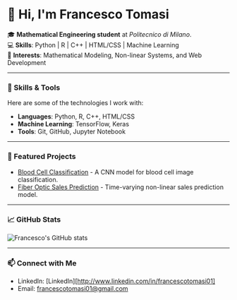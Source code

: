 # 👋 Hi, I'm Francesco Tomasi  

🎓 **Mathematical Engineering student** at *Politecnico di Milano*.  
💻 **Skills**: Python | R | C++ | HTML/CSS | Machine Learning  
🚀 **Interests**: Mathematical Modeling, Non-linear Systems, and Web Development  

---

### 🔧 Skills & Tools  
Here are some of the technologies I work with:  

- **Languages**: Python, R, C++, HTML/CSS  
- **Machine Learning**: TensorFlow, Keras  
- **Tools**: Git, GitHub, Jupyter Notebook  

---

### 🌟 Featured Projects  

- [Blood Cell Classification](https://github.com/francescotomasi/blood-cell-classification) - A CNN model for blood cell image classification.  
- [Fiber Optic Sales Prediction](https://github.com/francescotomasi/fiber-optic-sales-prediction) - Time-varying non-linear sales prediction model.  

---

### 📈 GitHub Stats  

![Francesco's GitHub stats](https://github-readme-stats.vercel.app/api?username=francescotomasi&show_icons=true&theme=dracula)  

---

### 📫 Connect with Me  

- LinkedIn: [LinkedIn][http://www.linkedin.com/in/francescotomasi01]
- Email: francescotomasi01@gmail.com  

